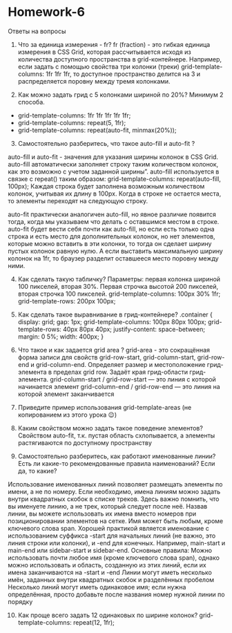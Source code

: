 # Homework-6
Ответы на вопросы

1. Что за единица измерения - fr?
fr (fraction) - это гибкая единица измерения в CSS Grid, которая рассчитывается исходя из количества доступного пространства в grid-контейнере.
Например, если задать с помощью свойства три колонки (треки) grid-template-columns: 1fr 1fr 1fr, то доступное пространство делится на 3 и распределяется поровну между тремя колонками.

2. Как можно задать грид с 5 колонками шириной по 20%? Минимум 2 способа.
- grid-template-columns: 1fr 1fr 1fr 1fr 1fr;
- grid-template-columns: repeat(5, 1fr);
- grid-template-columns: repeat(auto-fit, minmax(20%));

3. Самостоятельно разберитесь, что такое auto-fill и auto-fit ?

auto-fill и auto-fit - значения для указания ширины колонок в CSS Grid.
auto-fill автоматически заполняет строку таким количеством колонок, как это возможно с учетом заданной ширины”. auto-fill используется в связке с repeat() таким образом:
grid-template-columns: repeat(auto-fill, 100px);
Каждая строка будет заполнена возможным количеством колонок, учитывая их длину в 100px. Когда в строке не остается места, то элементы переходят на следующую строку.

auto-fit практически аналогичен auto-fill, но явное различие появится тогда, когда мы указываем что делать с оставшимся местом в строке. auto-fit будет вести себя почти как auto-fill, но если есть только одна строка и есть место для дополнительных колонок, но нет элементов, которые можно вставить в эти колонки, то тогда он сделает ширину пустых колонок равную нулю. А если выставить максимальную ширину колонок на 1fr, то браузер разделит оставшееся место поровну между ними.

4. Как сделать такую табличку? Параметры: первая колонка шириной 100 пикселей, вторая 30%. Первая строчка высотой 200 пикселей, вторая строчка 100 пикселей.
grid-template-columns: 100px 30% 1fr;
grid-template-rows: 200px 100px;


5. Как сделать такое выравнивание в грид-контейнере?
.container {
    display: grid;
    gap: 1px;
    grid-template-columns: 100px 80px 100px;
    grid-template-rows: 40px 80px 40px;
    justify-content: space-between;
    margin: 0 5%;
    width: 400px;
}

6. Что такое и как задается grid area ?
grid-area - это сокращённая форма записи для свойств grid-row-start, grid-column-start, grid-row-end и grid-column-end. Определяет размер и местоположение грид-элемента в пределах grid row. Задаёт края грид-области грид-элемента.
grid-column-start / grid-row-start — это линия с которой начинается элемент
grid-column-end / grid-row-end — это линия на которой элемент заканчивается

7. Приведите пример использования grid-template-areas (не копированием из этого урока 😉)

8. Каким свойством можно задать такое поведение элементов?
Свойством auto-fit, т.к. пустая область схлопывается, а элементы растягиваются по доступному пространству

9. Самостоятельно разберитесь, как работают именованные линии? Есть ли какие-то рекомендованные правила наименований? Если да, то какие?

Использование именованных линий позволяет размещать элементы по имени, а не по номеру.
Если необходимо, имена линиям можно задать внутри квадратных скобок в списке треков. Здесь важно помнить, что вы именуете линию, а не трек, который следует после неё. Назвав линии, вы можете использовать их имена вместо номеров при позиционировании элементов на сетке.
Имя может быть любым, кроме ключевого слова span. Хорошей практикой является именование с использованием суффикса -start для начальных линий (не важно, это линия строки или колонки), и -end для конечных. Например, main-start и main-end или sidebar-start и sidebar-end.
Основные правила:
Можно использовать почти любое имя (кроме ключевого слова span), однако можно использовать и область, созданную из этих линий, если их имена заканчиваются на -start и -end
Линии могут иметь несколько имён, заданных внутри квадратных скобок и разделённых пробелом
Несколько линий могут иметь одинаковое имя; если нужна определённая, просто добавьте после названия номер нужной линии по порядку


10. Как проще всего задать 12 одинаковых по ширине колонок?
grid-template-columns: repeat(12, 1fr);